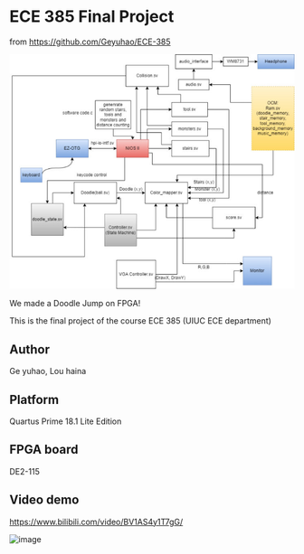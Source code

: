 # ECE 385 Final Project
from https://github.com/Geyuhao/ECE-385


![DoodleJump](https://github.com/suisuisi/FPGAandGames/blob/main/DoodleJump/ECE-385-Doodle_Jump/BlockDiagram.jpg?raw=true "DoodleJump")




We made a Doodle Jump on FPGA! 

This is the final project of the course ECE 385 (UIUC ECE department)

## Author
Ge yuhao, Lou haina

## Platform
Quartus Prime 18.1 Lite Edition

## FPGA board
DE2-115

## Video demo
https://www.bilibili.com/video/BV1AS4y1T7gG/


 ![image](https://github.com/Geyuhao/ECE-385/blob/main/pic.png)
